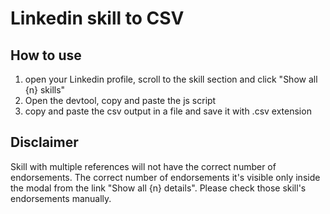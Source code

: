 # Linkedin skill to CSV

## How to use

1) open your Linkedin profile, scroll to the skill section and click "Show all {n} skills"
2) Open the devtool, copy and paste the js script
3) copy and paste the csv output in a file and save it with .csv extension

## Disclaimer

Skill with multiple references will not have the correct number of endorsements.
The correct number of endorsements it's visible only inside the modal from the link "Show all {n} details".
Please check those skill's endorsements manually.
